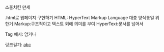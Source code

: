 소울치킨 만세

.html로 웹페이지 구현하기
HTML: HyperText Markup Language
대충 양식통일 위한거
Markup:구조적이고 텍스트 외에 의미를 부여
HyperText:문서를 넘어서

Tag 예시: <tagname>암거나</tagname>

링크걸기:  <a href="/abc.html">abc</a>